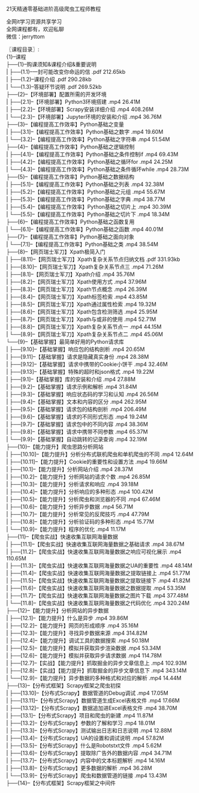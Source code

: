 21天精通零基础进阶高级爬虫工程师教程

全网it学习资源共享学习<br>全网课程都有，欢迎私聊<br>微信：jerryttom<br>

〖课程目录〗:<br> {1}–课程<br> ├──{1}–购课须知&amp;课程介绍&amp;重要说明<br> | ├──(1.1)–一封可能改变你命运的信 .pdf 212.65kb<br> | ├──(1.2)–课程介绍 .pdf 290.28kb<br> | └──(1.3)–答疑环节说明 .pdf 269.52kb<br> ├──{2}–【环境部署】配置所需的开发环境<br> | ├──[2.1]–【环境部署】Python3环境搭建 .mp4 26.41M<br> | ├──[2.2]–【环境部署】Scrapy安装详细介绍 .mp4 408.26M<br> | └──[2.3]–【环境部署】Jupyter环境的安装和介绍 .mp4 36.76M<br> ├──{3}–【编程提高工作效率】Python基础之变量<br> | ├──[3.1]–【编程提高工作效率】Python基础之数字 .mp4 19.60M<br> | └──[3.2]–【编程提高工作效率】Python基础之字符串 .mp4 51.54M<br> ├──{4}–【编程提高工作效率】Python基础之逻辑控制<br> | ├──[4.1]–【编程提高工作效率】Python基础之条件控制if .mp4 69.43M<br> | ├──[4.2]–【编程提高工作效率】Python基础之循环for .mp4 24.25M<br> | └──[4.3]–【编程提高工作效率】Python基础之条件循环while .mp4 28.73M<br> ├──{5}–【编程提高工作效率】Python基础之数据结构<br> | ├──[5.1]–【编程提高工作效率】Python基础之列表 .mp4 32.38M<br> | ├──[5.2]–【编程提高工作效率】Python基础之元组 .mp4 55.67M<br> | ├──[5.3]–【编程提高工作效率】Python基础之字典 .mp4 38.77M<br> | ├──[5.4]–【编程提高工作效率】Python基础之切片上 .mp4 30.39M<br> | └──[5.5]–【编程提高工作效率】Python基础之切片下 .mp4 18.34M<br> ├──{6}–【编程提高工作效率】Python基础之函数复用<br> | └──[6.1]–【编程提高工作效率】Python基础之函数 .mp4 40.01M<br> ├──{7}–【编程提高工作效率】Python基础之面向对象<br> | └──[7.1]–【编程提高工作效率】Python基础之类 .mp4 38.54M<br> ├──{8}–【网页瑞士军刀】Xpath极简入门<br> | ├──(8.11)–【网页瑞士军刀】Xpath复杂关系节点归纳文档 .pdf 331.93kb<br> | ├──[8.10]–【网页瑞士军刀】Xpath复杂关系节点三 .mp4 71.26M<br> | ├──[8.1]–【网页瑞士军刀】Xpath介绍 .mp4 35.76M<br> | ├──[8.2]–【网页瑞士军刀】Xpath使用方式 .mp4 37.96M<br> | ├──[8.3]–【网页瑞士军刀】Xpath节点概念 .mp4 26.39M<br> | ├──[8.4]–【网页瑞士军刀】Xpath标签检索 .mp4 43.85M<br> | ├──[8.5]–【网页瑞士军刀】Xpath通过属性检索 .mp4 19.32M<br> | ├──[8.6]–【网页瑞士军刀】Xpath包含检测筛选 .mp4 25.95M<br> | ├──[8.7]–【网页瑞士军刀】Xpath与或非的使用 .mp4 52.71M<br> | ├──[8.8]–【网页瑞士军刀】Xpath复杂关系节点一 .mp4 44.15M<br> | └──[8.9]–【网页瑞士军刀】Xpath复杂关系节点二 .mp4 45.06M<br> └──{9}–【基础掌握】最简单好用的Python请求库<br> | ├──[9.10]–【基础掌握】响应包的结构剖析 .mp4 20.65M<br> | ├──[9.11]–【基础掌握】请求是隐藏真实身份 .mp4 28.38M<br> | ├──[9.12]–【基础掌握】请求中携带的Cookie小饼干 .mp4 32.46M<br> | ├──[9.13]–【基础掌握】特殊的超时和json格式 .mp4 19.22M<br> | ├──[9.1]–【基础掌握】库的安装和介绍 .mp4 27.88M<br> | ├──[9.2]–【基础掌握】请求示例和解析 .mp4 31.84M<br> | ├──[9.3]–【基础掌握】响应状态码的学习和认知 .mp4 26.56M<br> | ├──[9.4]–【基础掌握】文本和内容的区分 .mp4 262.95M<br> | ├──[9.5]–【基础掌握】请求包的结构剖析 .mp4 206.49M<br> | ├──[9.6]–【基础掌握】请求的不同形式形态 .mp4 19.24M<br> | ├──[9.7]–【基础掌握】请求包中的不同内容 .mp4 38.36M<br> | ├──[9.8]–【基础掌握】请求中携带不同参数 .mp4 65.37M<br> | └──[9.9]–【基础掌握】自动跳转的记录查询 .mp4 32.19M<br> ├──{10}–【能力提升】爬虫思路分析网站<br> | ├──[10.10]–【能力提升】分析分布式联机爬虫和单机爬虫的不同 .mp4 12.64M<br> | ├──[10.11]–【能力提升】Cookie的重要性和设置方法 .mp4 19.66M<br> | ├──[10.1]–【能力提升】分析网站介绍 .mp4 28.37M<br> | ├──[10.2]–【能力提升】分析网站的请求个数 .mp4 26.85M<br> | ├──[10.3]–【能力提升】分析请求和响应 .mp4 39.18M<br> | ├──[10.4]–【能力提升】分析响应的多种形态 .mp4 100.42M<br> | ├──[10.5]–【能力提升】分析爬虫和浏览器的不同 .mp4 67.46M<br> | ├──[10.6]–【能力提升】分析异步数据 .mp4 56.71M<br> | ├──[10.7]–【能力提升】分析常见的反爬技巧 .mp4 47.79M<br> | ├──[10.8]–【能力提升】分析验证码的多种形态 .mp4 15.77M<br> | └──[10.9]–【能力提升】程序的优化 .mp4 11.17M<br> ├──{11}–【爬虫实战】快速收集互联网海量数据<br> | ├──[11.1]–【爬虫实战】快速收集互联网海量数据之基础请求 .mp4 38.67M<br> | ├──[11.2]–【爬虫实战】快速收集互联网海量数据之响应可视化展示 .mp4 110.65M<br> | ├──[11.3]–【爬虫实战】快速收集互联网海量数据之UA的重要性 .mp4 48.14M<br> | ├──[11.4]–【爬虫实战】快速收集互联网海量数据之提取链接上 .mp4 51.77M<br> | ├──[11.5]–【爬虫实战】快速收集互联网海量数据之提取链接下 .mp4 41.82M<br> | ├──[11.6]–【爬虫实战】快速收集互联网海量数据之数据提取 .mp4 53.35M<br> | ├──[11.7]–【爬虫实战】快速收集互联网海量数据之图片下载 .mp4 377.48M<br> | └──[11.8]–【爬虫实战】快速收集互联网海量数据之代码优化 .mp4 320.24M<br> ├──{12}–【能力提升】分析网站的异步数据<br> | ├──[12.1]–【能力提升】什么是异步 .mp4 39.86M<br> | ├──[12.2]–【能力提升】网页的形成顺序 .mp4 35.16M<br> | ├──[12.3]–【能力提升】寻找异步数据来源 .mp4 314.82M<br> | ├──[12.4]–【能力提升】调试工具的数据搜索 .mp4 50.18M<br> | ├──[12.5]–【能力提升】模拟并获取异步渲染数据 .mp4 53.34M<br> | ├──[12.6]–【能力提升】模拟并获取异步请求数据 .mp4 114.78M<br> | ├──[12.7]–【实战】【能力提升】抓取掘金的异步文章信息上 .mp4 102.93M<br> | ├──[12.8]–【实战】【能力提升】抓取掘金的异步文章信息下 .mp4 343.14M<br> | └──[12.9]–【能力提升】异步数据的多种格式和对应的解析 .mp4 14.44M<br> ├──{13}–【分布式框架】Scrapy框架之爬虫初探<br> | ├──[13.10]–【分布式Scrapy】数据管道的Debug调试 .mp4 17.05M<br> | ├──[13.11]–【分布式Scrapy】数据管道生成Excel表格文件 .mp4 17.66M<br> | ├──[13.12]–【分布式Scrapy】数据追加进Excel表格文件 .mp4 38.70M<br> | ├──[13.1]–【分布式Scrapy】项目和爬虫的新建 .mp4 11.87M<br> | ├──[13.2]–【分布式Scrapy】参数的了解和学习 .mp4 18.01M<br> | ├──[13.3]–【分布式Scrapy】测试输出日志和日志说明 .mp4 12.88M<br> | ├──[13.4]–【分布式Scrapy】UA的设置和调试说明 .mp4 57.82M<br> | ├──[13.5]–【分布式Scrapy】什么是Robotstxt文件 .mp4 5.62M<br> | ├──[13.6]–【分布式Scrapy】提取除广告外的数据内容 .mp4 34.71M<br> | ├──[13.7]–【分布式Scrapy】内容中的文本标题解析 .mp4 14.16M<br> | ├──[13.8]–【分布式Scrapy】更多数据的解析 .mp4 36.28M<br> | └──[13.9]–【分布式Scrapy】爬虫和数据管道的链接 .mp4 13.43M<br> ├──{14}–【分布式框架】Scrapy框架之中间件